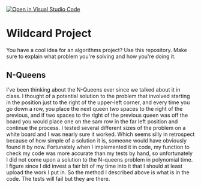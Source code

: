 [![Open in Visual Studio Code](https://classroom.github.com/assets/open-in-vscode-718a45dd9cf7e7f842a935f5ebbe5719a5e09af4491e668f4dbf3b35d5cca122.svg)](https://classroom.github.com/online_ide?assignment_repo_id=13028534&assignment_repo_type=AssignmentRepo)
# Wildcard Project

You have a cool idea for an algorithms project? Use this repository. Make sure
to explain what problem you're solving and how you're doing it.

## N-Queens

I've been thinking about the N-Queens ever since we talked about it in class. I thought of a potential solution to the problem that involved starting in the position just to the right of the upper-left corner, and every time you go down a row, you place the next queen two spaces to the right of the previous, and if two spaces to the right of the previous queen was off the board you would place one on the sam row in the far left position and continue the process. I tested several different sizes of the problem on a white board and I was nearly sure it worked. Which seems silly in retrospect because of how simple of a solution it is, someone would have obviously found it by now. Fortunately when I implemented it in code, my function to check my code was more accurate than my tests by hand, so unfortunately I did not come upon a solution to the N-queens problem in polynomial time. I figure since I did invest a fair bit of my time into it that I should at least upload the work I put in. So the method I described above is what is in the code. The tests will fail but they are there.
